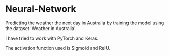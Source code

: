 # Neural-Network 
Predicting the weather the next day in Australia by training the model using the dataset 'Weather in Australia'.

I have tried to work with PyTorch and Keras.

The activation function used is Sigmoid and RelU.
